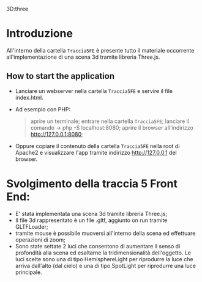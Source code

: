 3D:three

# Introduzione
All'interno della cartella `Traccia5FE` è presente tutto il materiale occorrente all'implementazione di una scena 3d tramite libreria Three.js.

## How to start the application

- Lanciare un webserver nella cartella `Traccia5FE` e servire il file index.html.

- Ad esempio con PHP:
  > aprire un terminale;
  > entrare nella cartella `Traccia5FE`;
  > lanciare il comando -> php -S localhost:8080;
  > aprire il browser all'indirizzo http://127.0.0.1:8080;
  
- Oppure copiare il contenuto della cartella `Traccia5FE` nella root di Apache2 e visualizzare l'app tramite indirizzo http://127.0.0.1 del browser. 
  


# Svolgimento della traccia 5 Front End:

- E' stata implementata una scena 3d tramite libreria Three.js;
- Il file 3d rappresentato è un file .gltf, aggiunto on run tramite GLTFLoader;
- tramite mouse è possibile muoversi all'interno della scena ed effettuare operazioni di zoom;
- Sono state settate 2 luci che consentono di aumentare il senso di profondità alla scena ed esaltarne la tridimensionalità dell'oggetto. Le luci scelte sono una di tipo HemisphereLight per riprodurre la luce che arriva dall'alto (dal cielo) e una di tipo SpotLight per riprodurre una luce principale.
